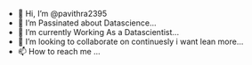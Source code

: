 - 👋 Hi, I’m @pavithra2395
- 👀 I’m Passinated about Datascience...
- 🌱 I’m currently Working As a Datascientist...
- 💞️ I’m looking to collaborate on continuesly i want lean more...
- 📫 How to reach me ...

<!---
pavithra2395/pavithra2395 is a ✨ special ✨ repository because its `README.md` (this file) appears on your GitHub profile.
You can click the Preview link to take a look at your changes.
--->
